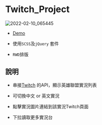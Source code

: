 # Twitch_Project

![2022-02-10_065445](https://user-images.githubusercontent.com/92734689/153304800-341092a7-c035-4814-b4e5-f487538abd47.png)

- [Demo](https://gbf555136.github.io/Twitch_Project/)

- 使用`SCSS`及`jQuery` 套件

- `RWD`排版

## 說明

- 串接[Twitch](https://www.twitch.tv/directory/game/League%20of%20Legends) 的API，顯示英雄聯盟實況列表

- 可切換中文 or 英文實況

- 點擊實況圖片連結到該實況Twitch頁面

- 下拉讀取更多實況台


